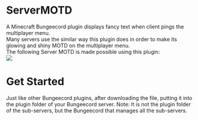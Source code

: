 # ServerMOTD
A Minecraft Bungeecord plugin displays fancy text when client pings the multiplayer menu. <br>
Many servers use the similar way this plugin does in order to make its glowing and shiny MOTD on the multiplayer menu. <br>
The following Server MOTD is made possible using this plugin: <br>
![](https://media.discordapp.net/attachments/880425820861132810/1010684857581572166/unknown.png?width=976&height=141)
# Get Started
Just like other Bungeecord plugins, after downloading the file, putting it into the plugin folder of your Bungeecord server.
Note: It is not the plugin folder of the sub-servers, but the Bungeecord that manages all the sub-servers.
